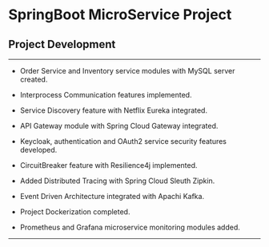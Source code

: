 # SpringBoot MicroService Project

## Project Development

---

- Order Service and Inventory service modules with MySQL server created.

- Interprocess Communication features implemented.

- Service Discovery feature with Netflix Eureka integrated.

- API Gateway module with Spring Cloud Gateway integrated.

- Keycloak, authentication and OAuth2 service security features developed.

- CircuitBreaker feature with Resilience4j implemented.

- Added Distributed Tracing with Spring Cloud Sleuth Zipkin.

- Event Driven Architecture integrated with Apachi Kafka.

- Project Dockerization completed.

- Prometheus and Grafana microservice monitoring modules added.

---

